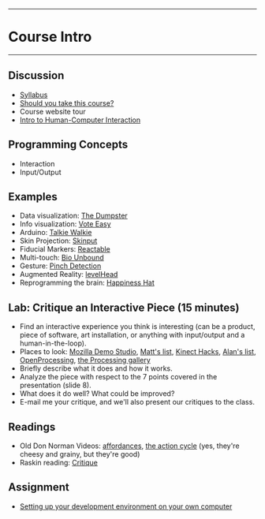 --------------------------------
# Course Intro
--------------------------------

## Discussion
 - [Syllabus](pcad.py?page=syllabus.md)
 - [Should you take this course?](pcad.py?page=01-intro/ShouldYouTakeThisCourse.md)
 - Course website tour
 - [Intro to Human-Computer Interaction](https://docs.google.com/presentation/d/1lMlN6qSnVEWMMn2fzboWOykyI4v7fP9cy8X5Rq7cZ6w/pub?start=false&loop=false&delayms=3000)

## Programming Concepts
 - Interaction
 - Input/Output
 
## Examples
 - Data visualization: [The Dumpster](http://artport.whitney.org/commissions/thedumpster/dumpster.shtml)
 - Info visualization: [Vote Easy](http://votesmart.org/voteeasy/)
 - Arduino: [Talkie Walkie](http://blog.makezine.com/2009/10/31/automatic-sound-responsive-puppet-m/)
 - Skin Projection: [Skinput](http://phys.org/news186681149.html)
 - Fiducial Markers: [Reactable](http://www.reactable.com/products/experience/)
 - Multi-touch: [Bio Unbound](http://accad.osu.edu/researchmain/gallery/project_gallery/bio_unbound.html)
 - Gesture: [Pinch Detection](http://research.microsoft.com/en-us/um/people/awilson/publications/WilsonUIST2006/WilsonUIST2006.html)
 - Augmented Reality: [levelHead](http://vimeo.com/1320756#)
 - Reprogramming the brain: [Happiness Hat](http://www.boingboing.net/2009/10/29/knit-hat-stabs-you-i.html)

## Lab: Critique an Interactive Piece (15 minutes)
 - Find an interactive experience you think is interesting (can be a product, piece of software, art installation, or anything with input/output and a human-in-the-loop).
 - Places to look: [Mozilla Demo Studio](https://developer.mozilla.org/en-US/demos/), [Matt's list](http://accad.osu.edu/~mlewis/Jitter/Class/DataRemappingExamples.html), [Kinect Hacks](http://www.kinecthacks.com/), [Alan's list](http://accad.osu.edu/~aprice/courses/BVE/examples.html), [OpenProcessing](http://www.openprocessing.org/browse/), [the Processing gallery](http://processing.org/exhibition/)
 - Briefly describe what it does and how it works.
 - Analyze the piece with respect to the 7 points covered in the presentation (slide 8).
 - What does it do well?  What could be improved?
 - E-mail me your critique, and we'll also present our critiques to the class.

## Readings 
 - Old Don Norman Videos: [affordances][], [the action cycle][] (yes, they're cheesy and grainy, but they're good)
 - Raskin reading: [Critique][]
 
## Assignment
 - [Setting up your development environment on your own computer][setup]
 
[affordances]: http://www.youtube.com/watch?v=NK1Zb_5VxuM&feature=player_embedded
[the action cycle]: http://www.youtube.com/watch?v=ahtOCfyRbRg&feature=player_embedded
[Critique]: http://www.azarask.in/blog/post/how-to-critique-an-interface/
[setup]: pcad.py?page=00-setup/setup.md

